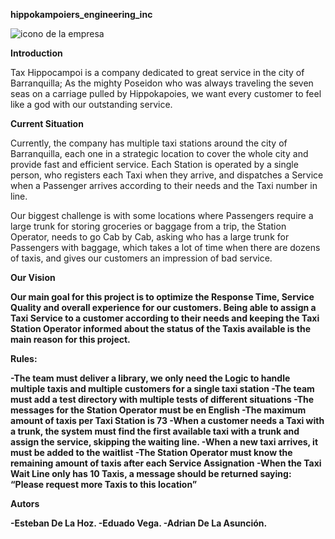 <strong>hippokampoiers_engineering_inc</strong>



<img src="https://images.assetsdelivery.com/compings_v2/alekseyvanin/alekseyvanin1902/alekseyvanin190200398.jpg" alt="icono de la empresa">


<strong>Introduction</strong>

<p>Tax Hippocampoi is a company dedicated to great service in the city of Barranquilla; As the mighty Poseidon who was always traveling the seven seas on a carriage pulled by Hippokapoies, we want every customer to feel like a god with our outstanding service.
</p>

<strong>Current Situation</strong>

<p>Currently, the company has multiple taxi stations around the city of Barranquilla, each one in a strategic location to cover the whole city and provide fast and efficient service. Each Station is operated by a single person, who registers each Taxi when they arrive, and dispatches a Service when a Passenger arrives according to their needs and the Taxi number in line.</p>

<p>Our biggest challenge is with some locations where Passengers require a large trunk for storing groceries or baggage from a trip, the Station Operator, needs to go Cab by Cab, asking who has a large trunk for Passengers with baggage, which takes a lot of time when there are dozens of taxis, and gives our customers an impression of bad service.</p>


<strong>Our Vision<strong>

<p>Our main goal for this project is to optimize the Response Time, Service Quality and overall experience for our customers. Being able to assign a Taxi Service to a customer according to their needs and keeping the Taxi Station Operator informed about the status of the Taxis available is the main reason for this project.</p>

Rules:

-The team must deliver a library, we only need the Logic to handle multiple taxis and multiple customers for a single taxi station
-The team must add a test directory with multiple tests of different situations
-The messages for the Station Operator must be en English
-The maximum amount of taxis per Taxi Station is 73
-When a customer needs a Taxi with a trunk, the system must find the first available taxi with a trunk and assign the service, skipping the waiting line.
-When a new taxi arrives, it must be added to the waitlist
-The Station Operator must know the remaining amount of taxis after each Service Assignation
-When the Taxi Wait Line only has 10 Taxis, a message should be returned saying: “Please request more Taxis to this location”



<strong>Autors</strong>

-Esteban De La Hoz.
-Eduado Vega.
-Adrian De La Asunción.
